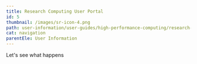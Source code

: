 ```yaml
---
title: Research Computing User Portal
id: 5
thumbnail: /images/sr-icon-4.png
path: user-information/user-guides/high-performance-computing/research-computing-user-portal
cat: navigation
parentEle: User Information
---
```

Let's see what happens
